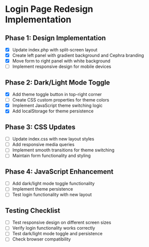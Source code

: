 # Login Page Redesign Implementation

## Phase 1: Design Implementation
- [x] Update index.php with split-screen layout
- [x] Create left panel with gradient background and Cephra branding
- [x] Move form to right panel with white background
- [ ] Implement responsive design for mobile devices

## Phase 2: Dark/Light Mode Toggle
- [x] Add theme toggle button in top-right corner
- [ ] Create CSS custom properties for theme colors
- [x] Implement JavaScript theme switching logic
- [x] Add localStorage for theme persistence

## Phase 3: CSS Updates
- [ ] Update index.css with new layout styles
- [ ] Add responsive media queries
- [ ] Implement smooth transitions for theme switching
- [ ] Maintain form functionality and styling

## Phase 4: JavaScript Enhancement
- [ ] Add dark/light mode toggle functionality
- [ ] Implement theme persistence
- [ ] Test login functionality with new layout

## Testing Checklist
- [ ] Test responsive design on different screen sizes
- [ ] Verify login functionality works correctly
- [ ] Test dark/light mode toggle and persistence
- [ ] Check browser compatibility
